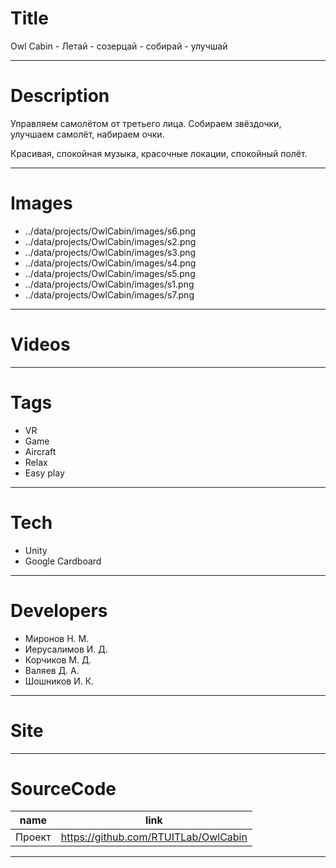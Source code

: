 # Title

Owl Cabin - Летай - созерцай - собирай - улучшай

---

# Description

Управляем самолётом от третьего лица. Собираем звёздочки, улучшаем самолёт, набираем очки.

Красивая, спокойная музыка, красочные локации, спокойный полёт.

---

# Images

- ../data/projects/OwlCabin/images/s6.png
- ../data/projects/OwlCabin/images/s2.png
- ../data/projects/OwlCabin/images/s3.png
- ../data/projects/OwlCabin/images/s4.png
- ../data/projects/OwlCabin/images/s5.png
- ../data/projects/OwlCabin/images/s1.png
- ../data/projects/OwlCabin/images/s7.png

---

# Videos

---

# Tags

- VR
- Game
- Aircraft
- Relax
- Easy play

---

# Tech

- Unity
- Google Cardboard

---

# Developers

- Миронов Н. М.
- Иерусалимов И. Д.
- Корчиков М. Д.
- Валяев Д. А.
- Шошников И. К.

---

# Site

---

# SourceCode

| name   | link                                 |
| ------ | ------------------------------------ |
| Проект | https://github.com/RTUITLab/OwlCabin |

---
